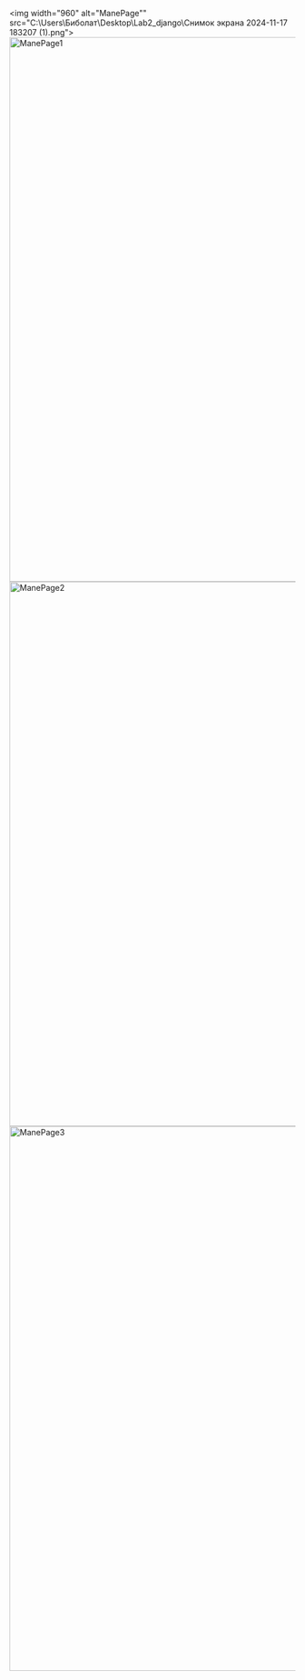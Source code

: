 <img   width="960" alt="ManePage""  src="C:\Users\Биболат\Desktop\Lab2_django\Снимок экрана 2024-11-17 183207 (1).png">
<img  width="960" alt="ManePage1"  src="C:\Users\Биболат\Desktop\Lab2_django\Снимок экрана 2024-11-23 131214.png">
<img  width="960" alt="ManePage2" src="C:\Users\Биболат\Desktop\Lab2_django\Снимок экрана 2024-11-23 131242.png">
<img  width="960" alt="ManePage3" src="C:\Users\Биболат\Downloads\Снимок экрана 2024-11-17 185749 (1).png">
